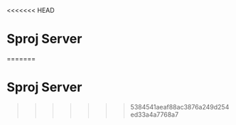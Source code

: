 <<<<<<< HEAD
# Sproj Server
=======
# Sproj Server
>>>>>>> 5384541aeaf88ac3876a249d254ed33a4a7768a7
